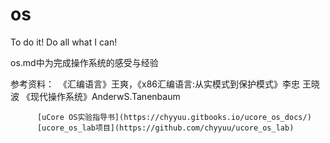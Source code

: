 # os
To do it! Do all what I can!

os.md中为完成操作系统的感受与经验

参考资料：　《汇编语言》王爽，《x86汇编语言:从实模式到保护模式》李忠 王晓波
          《现代操作系统》AnderwS.Tanenbaum

          [uCore OS实验指导书](https://chyyuu.gitbooks.io/ucore_os_docs/)
          [ucore_os_lab项目](https://github.com/chyyuu/ucore_os_lab)